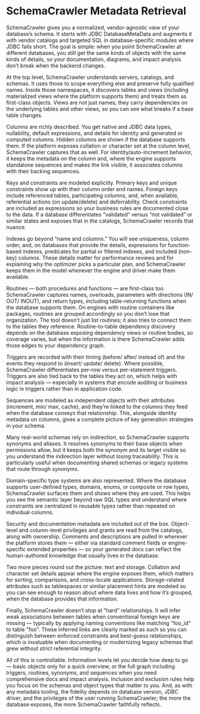 # SchemaCrawler Metadata Retrieval

SchemaCrawler gives you a normalized, vendor-agnostic view of your database’s schema. It starts with JDBC DatabaseMetaData and augments it with vendor catalogs and targeted SQL in database-specific modules where JDBC falls short. The goal is simple: when you point SchemaCrawler at different databases, you still get the same kinds of objects with the same kinds of details, so your documentation, diagrams, and impact analysis don’t break when the backend changes.

At the top level, SchemaCrawler understands servers, catalogs, and schemas. It uses those to scope everything else and preserve fully qualified names. Inside those namespaces, it discovers tables and views (including materialized views where the platform supports them) and treats them as first-class objects. Views are not just names; they carry dependencies on the underlying tables and other views, so you can see what breaks if a base table changes.

Columns are richly described. You get native and JDBC data types, nullability, default expressions, and details for identity and generated or computed columns. Hidden columns are shown if the database supports them. If the platform exposes collation or character set at the column level, SchemaCrawler captures that as well. For identity/auto-increment behavior, it keeps the metadata on the column and, where the engine supports standalone sequences and makes the link visible, it associates columns with their backing sequences.

Keys and constraints are modeled explicitly. Primary keys and unique constraints show up with their column order and names. Foreign keys include referenced tables, participating columns, and, when available, referential actions (on update/delete) and deferrability. Check constraints are included as expressions so your business rules are documented close to the data. If a database differentiates “validated” versus “not validated” or similar states and exposes that in the catalogs, SchemaCrawler records that nuance.

Indexes go beyond “name and columns.” You will see uniqueness, column order, and, on databases that provide the details, expressions for function-based indexes, predicates for partial or filtered indexes, and included (non-key) columns. These details matter for performance reviews and for explaining why the optimizer picks a particular plan, and SchemaCrawler keeps them in the model whenever the engine and driver make them available.

Routines — both procedures and functions — are first-class too. SchemaCrawler captures names, overloads, parameters with directions (IN/ OUT/ INOUT), and return types, including table-returning functions when the database supports them. On engines with routine containers like packages, routines are grouped accordingly so you don’t lose that organization. The tool doesn’t just list routines; it also tries to connect them to the tables they reference. Routine-to-table dependency discovery depends on the database exposing dependency views or routine bodies, so coverage varies, but when the information is there SchemaCrawler adds those edges to your dependency graph.

Triggers are recorded with their timing (before/ after/ instead of) and the events they respond to (insert/ update/ delete). Where possible, SchemaCrawler differentiates per-row versus per-statement triggers. Triggers are also tied back to the tables they act on, which helps with impact analysis — especially in systems that encode auditing or business logic in triggers rather than in application code.

Sequences are modeled as independent objects with their attributes (increment, min/ max, cache), and they’re linked to the columns they feed when the database conveys that relationship. This, alongside identity metadata on columns, gives a complete picture of key generation strategies in your schema.

Many real-world schemas rely on indirection, so SchemaCrawler supports synonyms and aliases. It resolves synonyms to their base objects when permissions allow, but it keeps both the synonym and its target visible so you understand the indirection layer without losing traceability. This is particularly useful when documenting shared schemas or legacy systems that route through synonyms.

Domain-specific type systems are also represented. Where the database supports user-defined types, domains, enums, or composite or row types, SchemaCrawler surfaces them and shows where they are used. This helps you see the semantic layer beyond raw SQL types and understand where constraints are centralized in reusable types rather than repeated on individual columns.

Security and documentation metadata are included out of the box. Object-level and  column-level privileges and grants are read from the catalogs, along with ownership. Comments and descriptions are pulled in wherever the platform stores them — either via standard comment fields or engine-specific extended properties — so your generated docs can reflect the human-authored knowledge that usually lives in the database.

Two more pieces round out the picture: text and storage. Collation and character set details appear where the engine exposes them, which matters for sorting, comparisons, and cross-locale applications. Storage-related attributes such as tablespaces or similar placement hints are modeled so you can see enough to reason about where data lives and how it’s grouped, when the database provides that information.

Finally, SchemaCrawler doesn’t stop at “hard” relationships. It will infer weak associations between tables when conventional foreign keys are missing — typically by applying naming conventions like matching "foo_id" to table "foo". These inferred links are clearly marked as such so you can distinguish between enforced constraints and best-guess relationships, which is invaluable when documenting or modernizing legacy schemas that grew without strict referential integrity.

All of this is controllable. Information levels let you decide how deep to go — basic objects only for a quick overview, or the full graph including triggers, routines, synonyms, and sequences when you need comprehensive docs and impact analysis. Inclusion and exclusion rules help you focus on the schemas and object types that matter to you. And, as with any metadata tooling, the fidelity depends on database version, JDBC driver, and the privileges of the user running SchemaCrawler; the more the database exposes, the more SchemaCrawler faithfully reflects.
